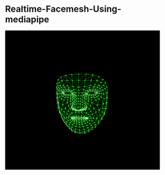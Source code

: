 # Realtime-Facemesh-Using-mediapipe

![realtime output](https://github.com/alirzx/Realtime-Facemesh-Using-mediapipe/blob/main/output.png?raw=true)
